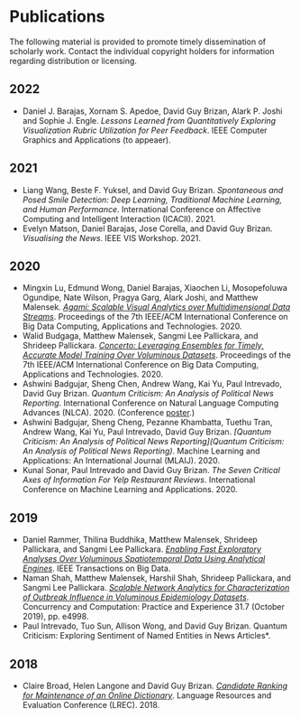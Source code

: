 # Publications

The following material is provided to promote timely dissemination of scholarly work. Contact the individual copyright holders for information regarding distribution or licensing.

## 2022

* Daniel J. Barajas, Xornam S. Apedoe, David Guy Brizan, Alark P. Joshi and Sophie J. Engle. *Lessons Learned from Quantitatively Exploring Visualization Rubric Utilization for Peer Feedback*. IEEE Computer Graphics and Applications (to appeaer).

## 2021

* Liang Wang, Beste F. Yuksel, and David Guy Brizan. *Spontaneous and Posed Smile Detection: Deep Learning, Traditional Machine Learning, and Human Performance*. International Conference on Affective Computing and Intelligent Interaction (ICACII). 2021.
* Evelyn Matson, Daniel Barajas, Jose Corella, and David Guy Brizan. *Visualising the News*. IEEE VIS Workshop. 2021.

## 2020

* Mingxin Lu, Edmund Wong, Daniel Barajas, Xiaochen Li, Mosopefoluwa Ogundipe, Nate Wilson, Pragya Garg, Alark Joshi, and Matthew Malensek. *[Agami: Scalable Visual Analytics over Multidimensional Data Streams](https://www.cs.usfca.edu/~apjoshi/papers/agami-bdcat2020.pdf)*. Proceedings of the 7th IEEE/ACM International Conference on Big Data Computing, Applications and Technologies. 2020.
* Walid Budgaga, Matthew Malensek, Sangmi Lee Pallickara, and Shrideep Pallickara. *[Concerto: Leveraging Ensembles for Timely, Accurate Model Training Over Voluminous Datasets](https://par.nsf.gov/servlets/purl/10284607)*. Proceedings of the 7th IEEE/ACM International Conference on Big Data Computing, Applications and Technologies. 2020.
* Ashwini Badgujar, Sheng Chen, Andrew Wang, Kai Yu, Paul Intrevado, David Guy Brizan. *Quantum Criticism: An Analysis of Political News Reporting*. International Conference on Natural Language Computing Advances (NLCA). 2020. (Conference [poster](https://repository.usfca.edu/cgi/viewcontent.cgi?article=1169&context=artsci_stu).)
* Ashwini Badgujar, Sheng Cheng, Pezanne Khambatta, Tuethu Tran, Andrew Wang, Kai Yu, Paul Intrevado, David Guy Brizan. *[Quantum Criticism: An Analysis of Political News Reporting](Quantum Criticism: An Analysis of Political News Reporting)*. Machine Learning and Applications: An International Journal (MLAIJ). 2020.
* Kunal Sonar, Paul Intrevado and David Guy Brizan. *The Seven Critical Axes of Information For Yelp Restaurant Reviews*. International Conference on Machine Learning and Applications. 2020.

## 2019

* Daniel Rammer, Thilina Buddhika, Matthew Malensek, Shrideep Pallickara, and Sangmi Lee Pallickara. *[Enabling Fast Exploratory Analyses Over Voluminous Spatiotemporal Data Using Analytical Engines](https://par.nsf.gov/servlets/purl/10176991)*. IEEE Transactions on Big Data.
* Naman Shah, Matthew Malensek, Harshil Shah, Shrideep Pallickara, and Sangmi Lee Pallickara. *[Scalable Network Analytics for Characterization of Outbreak Influence in Voluminous Epidemiology Datasets](https://onlinelibrary.wiley.com/doi/pdf/10.1002/cpe.4998?casa_token=7gpueOXN510AAAAA:3vXfSP42L7gdwRY_md00QpP7ck7jTrsE2l8JxAH7pw0Uba9_nSoVUV_2DqvrPCHqgdf_DGt3o1rjLxw)*. Concurrency and Computation: Practice and Experience 31.7 (October 2019), pp. e4998.
* Paul Intrevado, Tuo Sun, Allison Wong, and David Guy Brizan. Quantum Criticism: Exploring Sentiment of Named Entities in News Articles*.

## 2018

* Claire Broad, Helen Langone and David Guy Brizan. *[Candidate Ranking for Maintenance of an Online Dictionary](https://www.aclweb.org/anthology/L18-1134.pdf)*. Language Resources and Evaluation Conference (LREC). 2018.
